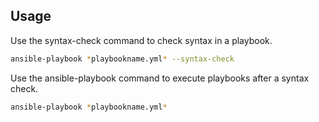 ## Usage

Use the syntax-check command to check syntax in a playbook.

```bash
ansible-playbook *playbookname.yml* --syntax-check
```

Use the ansible-playbook command to execute playbooks after a syntax check.

```bash
ansible-playbook *playbookname.yml*
```
